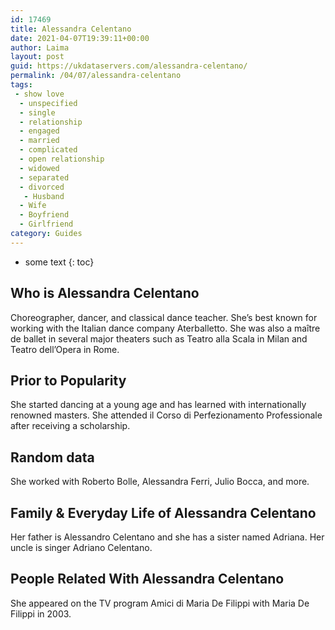 ```yaml
---
id: 17469
title: Alessandra Celentano
date: 2021-04-07T19:39:11+00:00
author: Laima
layout: post
guid: https://ukdataservers.com/alessandra-celentano/
permalink: /04/07/alessandra-celentano
tags:
 - show love
  - unspecified
  - single
  - relationship
  - engaged
  - married
  - complicated
  - open relationship
  - widowed
  - separated
  - divorced
   - Husband
  - Wife
  - Boyfriend
  - Girlfriend
category: Guides
---
```


* some text
{: toc}


## Who is Alessandra Celentano
                  
                  
                  
Choreographer, dancer, and classical dance teacher. She&#8217;s best known for working with the Italian dance company Aterballetto. She was also a maître de ballet in several major theaters such as Teatro alla Scala in Milan and Teatro dell&#8217;Opera in Rome.
                  
              
            
              
            
                
                
                
## Prior to Popularity
                  
                  
                  
She started dancing at a young age and has learned with internationally renowned masters. She attended il Corso di Perfezionamento Professionale after receiving a scholarship.
                  
              
            
              
            
                
                
                
## Random data
                  
                  
                  
She worked with Roberto Bolle, Alessandra Ferri, Julio Bocca, and more.
                  
              
            
              
            
                
                
                
## Family & Everyday Life of Alessandra Celentano
                  
                  
                  
Her father is Alessandro Celentano and she has a sister named Adriana. Her uncle is singer Adriano Celentano.
                  
              
            
              
            
                
                
                
## People Related With Alessandra Celentano
                  
                  
                  
She appeared on the TV program Amici di Maria De Filippi with Maria De Filippi in 2003.
                  
              
            
              
            
                
              
            
              
              
            
            
              
            
          
          
          